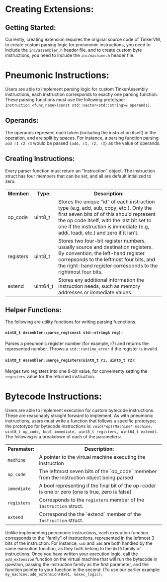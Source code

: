 # Creating Extensions:
## Getting Started:
Currently, creating extension requires the original source code of TinkerVM, to create custom parsing logic for pneumonic instructions, you need to include the `inc/assembler.h` header file, 
and to create custom byte instructions, you need to include the `inc/machine.h` header file.

# Pneumonic Instructions:
Users are able to implement parsing logic for custom TinkerAssembly instructions, each instruction corresponds to exactly one parsing function. These parsing functions must use the following
prototype: <br> `Instruction <func_name>(const std::vector<std::string>& operands)`. 
## Operands:
The operands represent each token (including the instruction itself) in the operation, and are split by spaces.
For instance, a parsing function parsing `add r1 r2 r3` would be passed `{add, r1, r2, r3}` as the value of operands.  
## Creating Instructions:
Every parser function must return an "Instruction" object. The instruction struct has four members that can be set, and all are default intialized to zero. 

<table>
  <tr>
    <th>Member:</th>
    <th>Type:</th>
    <th>Description:</th>
  </tr>
  <tr>
    <td>op_code</td> 
    <td>uint8_t</td>
    <td>
      Stores the unique "id" of each instruction type (e.g, add, sub, copy, etc.). Only the first seven bits of of this should represent the op code itself, with the last bit set
        to one if the instruction is immediate (e.g, addi, loadi, etc.) and zero if it isn't.
    </td>
  </tr>
  <tr>
    <td>registers</td>
    <td>uint8_t</td>
    <td>
      Stores two four-bit register numbers, usually source and destination registers. By convention, the left-hand register correpsonds to the leftmost four bits, and the right-hand register
      corresponds to the rightmost four bits.
    </td>
  </tr>
  <tr>
    <td>extend</td>
    <td>uint64_t</td>
    <td>
      Stores any additional information the instruction needs, such as memory addresses or immediate values.
    </td>
  </tr>
</table>

## Helper Functions:
The following are utility functions for writing parsing fucnctions.
#### `uint8_t Assembler::parse_reg(const std::string& reg):`
Parses a pneumonic register number (for example, r7) and returns the represented number. Throws a `std::runtime_error` if the register is invalid.

#### `uint8_t Assembler::merge_registers(uint8_t r1, uint8_t r2)`:
Merges two registers into one 8-bit value, for conveinenty setting the `registers` value for the returned instruction.

# Bytecode Instructions:
Users are able to implement execution for custom bytecode instructions. These are reasonably straight forward to implement. As with pneumonic instructions, users must write a function that follows a specific prototype; the prototype for bytecode instructions is: `void(*op)(Machine* machine, uint8_t op_code, bool immediate, uint8_t registers, uint64_t extend)`. The following is a breakdown of each of the parameters: 

<table>
  <tr>
    <th>Paramater:</th>
    <th>Description:</th>
  </tr>
<tr>
  <td><code>machine</code></td>
  <td>A pointer to the virtual machine executing the instruction</td>
</tr>
<tr>
  <td><code>op_code</code></td>
  <td>The leftmost seven bits of the `op_code` memeber from the Instruction object being parsed</td>
</tr>
  <tr>
    <td><code>immediate</code></td>
    <td>A bool representing if the final bit of the op-coder is one or zero (one is true, zero is false)</td>
  </tr>
<tr>
  <td><code>registers</code></td>
  <td>Corresponds to the <code>registers</code> member of the <code>Instruction</code> struct.</td>
</tr>
<tr>
  <td><code>extend</code></td>
  <td>Correspond the the `extend` member of the <code>Instruction</code> struct.</td>
</tr>
</table>

Unlike implementing pneumonic instructions, each execution function corresponds to the "family" of instructions, represented in the leftmost 3 bits of the instruction. For instance, `sub` and `add` are both handled by the same execution function, as they both belong to the `0x10` family of instructions. Once you have written your execution logic, call the `add_extension` function on the virtual machine that will run the bytecode in question, passing the instruction family as the first parameter, and the function pointer to your function in the second. (To use our earlier example: `my_machine.add_extension(0x01, &exec_logic);`

